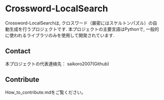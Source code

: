 # Crossword-LocalSearch
Crossword-LocalSearchは, クロスワード（厳密にはスケルトンパズル）の自動生成を行うプロジェクトです.
本プロジェクトの主要言語はPythonで, 一般的に使われるライブラリのみを使用して開発されています.

## Contact
本プロジェクトの代表連絡先：
saikoro2007(Github)

## Contribute
How_to_contribute.mdをご覧ください。
